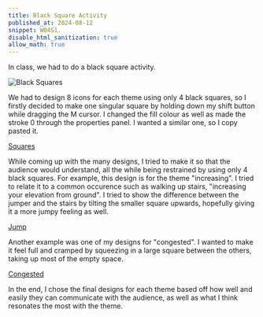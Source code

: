 ```yaml
---
title: Black Square Activity
published_at: 2024-08-12
snippet: W04S1.
disable_html_sanitization: true
allow_math: true
---
```


In class, we had to do a black square activity. 

![Black Squares](/w04s1/blacksquares.png)

We had to design 8 icons for each theme using only 4 black squares, so I firstly decided to make one singular square by holding down my shift button while dragging the M cursor. I changed the fill colour as well as made the stroke 0 through the properties panel. I wanted a similar one, so I copy pasted it.

[Squares](/w04s1/w04s1%20first.png)

While coming up with the many designs, I tried to make it so that the audience would understand, all the while being restrained by using only 4 black squares. For example, this design is for the theme "increasing". I tried to relate it to a common occurence such as walking up stairs, "increasing your elevation from ground". I tried to show the difference between the jumper and the stairs by tilting the smaller square upwards, hopefully giving it a more jumpy feeling as well.

[Jump](/w04s1/w04s1%20second.png)

Another example was one of my designs for "congested". I wanted to make it feel full and cramped by squeezing in a large square between the others, taking up most of the empty space.

[Congested](/w04s1/w04s1%20third.png)

In the end, I chose the final designs for each theme based off how well and easily they can communicate with the audience, as well as what I think resonates the most with the theme.